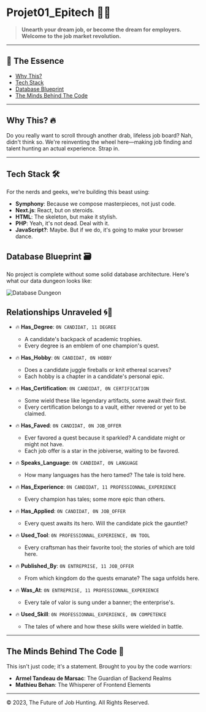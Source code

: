 # Projet01_Epitech 🚀💥

> **Unearth your dream job, or become the dream for employers. Welcome to the job market revolution.**

---

## 📌 The Essence

- [Why This?](#why-this-🔥)
- [Tech Stack](#tech-stack-🛠)
- [Database Blueprint](#database-blueprint-🗃)
- [The Minds Behind The Code](#the-minds-behind-the-code-🧠)

---

## Why This? 🔥

Do you really want to scroll through another drab, lifeless job board? Nah, didn't think so. We're reinventing the wheel here—making job finding and talent hunting an actual experience. Strap in.

---

## Tech Stack 🛠

For the nerds and geeks, we're building this beast using:

- **Symphony**: Because we compose masterpieces, not just code.
- **Next.js**: React, but on steroids.
- **HTML**: The skeleton, but make it stylish.
- **PHP**: Yeah, it's not dead. Deal with it.
- **JavaScript?**: Maybe. But if we do, it's going to make your browser dance.

## Database Blueprint 🗃

No project is complete without some solid database architecture. Here's what our data dungeon looks like:

![Database Dungeon](https://raw.githubusercontent.com/armeldemarsac92/projet01_epitech/schema_db.png)

## Relationships Unraveled 🌀🔗

- 🔥 **Has_Degree**: `0N CANDIDAT, 11 DEGREE`  
    - A candidate's backpack of academic trophies.
    - Every degree is an emblem of one champion's quest.

- 🔥 **Has_Hobby**: `0N CANDIDAT, 0N HOBBY`  
    - Does a candidate juggle fireballs or knit ethereal scarves?
    - Each hobby is a chapter in a candidate's personal epic.

- 🔥 **Has_Certification**: `0N CANDIDAT, 0N CERTIFICATION`  
    - Some wield these like legendary artifacts, some await their first.
    - Every certification belongs to a vault, either revered or yet to be claimed.

- 🔥 **Has_Faved**: `0N CANDIDAT, 0N JOB_OFFER`  
    - Ever favored a quest because it sparkled? A candidate might or might not have.
    - Each job offer is a star in the jobiverse, waiting to be favored.

- 🔥 **Speaks_Language**: `0N CANDIDAT, 0N LANGUAGE`  
    - How many languages has the hero tamed? The tale is told here.

- 🔥 **Has_Experience**: `0N CANDIDAT, 11 PROFESSIONNAL_EXPERIENCE`  
    - Every champion has tales; some more epic than others.

- 🔥 **Has_Applied**: `0N CANDIDAT, 0N JOB_OFFER`  
    - Every quest awaits its hero. Will the candidate pick the gauntlet?

- 🔥 **Used_Tool**: `0N PROFESSIONNAL_EXPERIENCE, 0N TOOL`  
    - Every craftsman has their favorite tool; the stories of which are told here.

- 🔥 **Published_By**: `0N ENTREPRISE, 11 JOB_OFFER`  
    - From which kingdom do the quests emanate? The saga unfolds here.

- 🔥 **Was_At**: `0N ENTREPRISE, 11 PROFESSIONNAL_EXPERIENCE`  
    - Every tale of valor is sung under a banner; the enterprise's.

- 🔥 **Used_Skill**: `0N PROFESSIONNAL_EXPERIENCE, 0N COMPETENCE`  
    - The tales of where and how these skills were wielded in battle.

---

## The Minds Behind The Code 🧠

This isn't just code; it's a statement. Brought to you by the code warriors:
  
- **Armel Tandeau de Marsac**: The Guardian of Backend Realms
- **Mathieu Behan**: The Whisperer of Frontend Elements

---

&copy; 2023, The Future of Job Hunting. All Rights Reserved.
